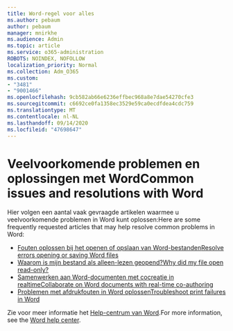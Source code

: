```yaml
---
title: Word-regel voor alles
ms.author: pebaum
author: pebaum
manager: mnirkhe
ms.audience: Admin
ms.topic: article
ms.service: o365-administration
ROBOTS: NOINDEX, NOFOLLOW
localization_priority: Normal
ms.collection: Adm_O365
ms.custom:
- "3481"
- "9001466"
ms.openlocfilehash: 9cb582ab66e6236effbec968a8e7dae54270cfe3
ms.sourcegitcommit: c6692ce0fa1358ec3529e59ca0ecdfdea4cdc759
ms.translationtype: MT
ms.contentlocale: nl-NL
ms.lasthandoff: 09/14/2020
ms.locfileid: "47698647"
---
```

# <a name="common-issues-and-resolutions-with-word"></a><span data-ttu-id="981d0-102">Veelvoorkomende problemen en oplossingen met Word</span><span class="sxs-lookup"><span data-stu-id="981d0-102">Common issues and resolutions with Word</span></span>

<span data-ttu-id="981d0-103">Hier volgen een aantal vaak gevraagde artikelen waarmee u veelvoorkomende problemen in Word kunt oplossen:</span><span class="sxs-lookup"><span data-stu-id="981d0-103">Here are some frequently requested articles that may help resolve common problems in Word:</span></span>

- [<span data-ttu-id="981d0-104">Fouten oplossen bij het openen of opslaan van Word-bestanden</span><span class="sxs-lookup"><span data-stu-id="981d0-104">Resolve errors opening or saving Word files</span></span>](https://docs.microsoft.com/alchemyinsights/errors-opening-or-saving-files)
- [<span data-ttu-id="981d0-105">Waarom is mijn bestand als alleen-lezen geopend?</span><span class="sxs-lookup"><span data-stu-id="981d0-105">Why did my file open read-only?</span></span>](https://support.office.com/article/why-did-my-file-open-read-only-3ab4b792-da50-4b38-8628-14c64e1f1d15)
- [<span data-ttu-id="981d0-106">Samenwerken aan Word-documenten met cocreatie in realtime</span><span class="sxs-lookup"><span data-stu-id="981d0-106">Collaborate on Word documents with real-time co-authoring</span></span>](https://support.office.com/article/collaborate-on-word-documents-with-real-time-co-authoring-7dd3040c-3f30-4fdd-bab0-8586492a1f1d?wt.mc_id=fsn_word_share_and_coauthor)
- [<span data-ttu-id="981d0-107">Problemen met afdrukfouten in Word oplossen</span><span class="sxs-lookup"><span data-stu-id="981d0-107">Troubleshoot print failures in Word</span></span>](https://docs.microsoft.com/office/troubleshoot/word/print-failures-in-word)

<span data-ttu-id="981d0-108">Zie voor meer informatie het [Help-centrum van Word](https://support.office.com/word).</span><span class="sxs-lookup"><span data-stu-id="981d0-108">For more information, see the [Word help center](https://support.office.com/word).</span></span>
